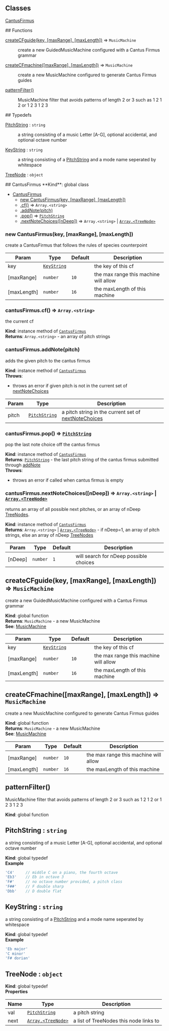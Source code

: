 ## Classes
<dl>
<dt><a href="#CantusFirmus">CantusFirmus</a></dt>
<dd></dd>
</dl>
## Functions
<dl>
<dt><a href="#createCFguide">createCFguide(key, [maxRange], [maxLength])</a> ⇒ <code>MusicMachine</code></dt>
<dd><p>create a new GuidedMusicMachine configured with a Cantus Firmus grammar</p>
</dd>
<dt><a href="#createCFmachine">createCFmachine([maxRange], [maxLength])</a> ⇒ <code>MusicMachine</code></dt>
<dd><p>create a new MusicMachine configured to generate Cantus Firmus guides</p>
</dd>
<dt><a href="#patternFilter">patternFilter()</a></dt>
<dd><p>MusicMachine filter that avoids patterns of length 2 or 3
such as 1 2 1 2 or 1 2 3 1 2 3</p>
</dd>
</dl>
## Typedefs
<dl>
<dt><a href="#PitchString">PitchString</a> : <code>string</code></dt>
<dd><p>a string consisting of a music Letter [A-G], optional accidental,
                                and optional octave number</p>
</dd>
<dt><a href="#KeyString">KeyString</a> : <code>string</code></dt>
<dd><p>a string consisting of a <a href="#PitchString">PitchString</a> and a mode name
                              seperated by whitespace</p>
</dd>
<dt><a href="#TreeNode">TreeNode</a> : <code>object</code></dt>
<dd></dd>
</dl>
<a name="CantusFirmus"></a>
## CantusFirmus
**Kind**: global class  

* [CantusFirmus](#CantusFirmus)
  * [new CantusFirmus(key, [maxRange], [maxLength])](#new_CantusFirmus_new)
  * [.cf()](#CantusFirmus+cf) ⇒ <code>Array.&lt;string&gt;</code>
  * [.addNote(pitch)](#CantusFirmus+addNote)
  * [.pop()](#CantusFirmus+pop) ⇒ <code>[PitchString](#PitchString)</code>
  * [.nextNoteChoices([nDeep])](#CantusFirmus+nextNoteChoices) ⇒ <code>Array.&lt;string&gt;</code> &#124; <code>[Array.&lt;TreeNode&gt;](#TreeNode)</code>

<a name="new_CantusFirmus_new"></a>
### new CantusFirmus(key, [maxRange], [maxLength])
create a CantusFirmus that follows the rules of species counterpoint


| Param | Type | Default | Description |
| --- | --- | --- | --- |
| key | <code>[KeyString](#KeyString)</code> |  | the key of this cf |
| [maxRange] | <code>number</code> | <code>10</code> | the max range this machine will allow |
| [maxLength] | <code>number</code> | <code>16</code> | the maxLength of this machine |

<a name="CantusFirmus+cf"></a>
### cantusFirmus.cf() ⇒ <code>Array.&lt;string&gt;</code>
the current cf

**Kind**: instance method of <code>[CantusFirmus](#CantusFirmus)</code>  
**Returns**: <code>Array.&lt;string&gt;</code> - an array of pitch strings  
<a name="CantusFirmus+addNote"></a>
### cantusFirmus.addNote(pitch)
adds the given pitch to the cantus firmus

**Kind**: instance method of <code>[CantusFirmus](#CantusFirmus)</code>  
**Throws**:

- throws an error if given pitch is not in the
     current set of [nextNoteChoices](#CantusFirmus+nextNoteChoices)


| Param | Type | Description |
| --- | --- | --- |
| pitch | <code>[PitchString](#PitchString)</code> | a pitch string in the current set of [nextNoteChoices](#CantusFirmus+nextNoteChoices) |

<a name="CantusFirmus+pop"></a>
### cantusFirmus.pop() ⇒ <code>[PitchString](#PitchString)</code>
pop the last note choice off the cantus firmus

**Kind**: instance method of <code>[CantusFirmus](#CantusFirmus)</code>  
**Returns**: <code>[PitchString](#PitchString)</code> - the last pitch string of the cantus firmus
submitted through [addNote](#CantusFirmus+addNote)  
**Throws**:

- throws an error if called when cantus firmus is empty

<a name="CantusFirmus+nextNoteChoices"></a>
### cantusFirmus.nextNoteChoices([nDeep]) ⇒ <code>Array.&lt;string&gt;</code> &#124; <code>[Array.&lt;TreeNode&gt;](#TreeNode)</code>
returns an array of all possible next pitches, or an array of
nDeep [TreeNodes](#TreeNode).

**Kind**: instance method of <code>[CantusFirmus](#CantusFirmus)</code>  
**Returns**: <code>Array.&lt;string&gt;</code> &#124; <code>[Array.&lt;TreeNode&gt;](#TreeNode)</code> - if nDeep=1, an array of pitch strings, else
an array of nDeep [TreeNodes](TreeNodes)  

| Param | Type | Default | Description |
| --- | --- | --- | --- |
| [nDeep] | <code>number</code> | <code>1</code> | will search for nDeep possible choices |

<a name="createCFguide"></a>
## createCFguide(key, [maxRange], [maxLength]) ⇒ <code>MusicMachine</code>
create a new GuidedMusicMachine configured with a Cantus Firmus grammar

**Kind**: global function  
**Returns**: <code>MusicMachine</code> - a new MusicMachine  
**See**: [MusicMachine](https://github.com/jrleszcz/music-machine/blob/master/api.md#musicmachine)  

| Param | Type | Default | Description |
| --- | --- | --- | --- |
| key | <code>[KeyString](#KeyString)</code> |  | the key of this cf |
| [maxRange] | <code>number</code> | <code>10</code> | the max range this machine will allow |
| [maxLength] | <code>number</code> | <code>16</code> | the maxLength of this machine |

<a name="createCFmachine"></a>
## createCFmachine([maxRange], [maxLength]) ⇒ <code>MusicMachine</code>
create a new MusicMachine configured to generate Cantus Firmus guides

**Kind**: global function  
**Returns**: <code>MusicMachine</code> - a new MusicMachine  
**See**: [MusicMachine](https://github.com/jrleszcz/music-machine/blob/master/api.md#musicmachine)  

| Param | Type | Default | Description |
| --- | --- | --- | --- |
| [maxRange] | <code>number</code> | <code>10</code> | the max range this machine will allow |
| [maxLength] | <code>number</code> | <code>16</code> | the maxLength of this machine |

<a name="patternFilter"></a>
## patternFilter()
MusicMachine filter that avoids patterns of length 2 or 3
such as 1 2 1 2 or 1 2 3 1 2 3

**Kind**: global function  
<a name="PitchString"></a>
## PitchString : <code>string</code>
a string consisting of a music Letter [A-G], optional accidental,
                                and optional octave number

**Kind**: global typedef  
**Example**  
```js
'C4'     // middle C on a piano, the fourth octave
'Eb3'    // Eb in octave 3
'F#'     // no octave number provided, a pitch class
'F##'    // F double sharp
'Dbb'    // D double flat
```
<a name="KeyString"></a>
## KeyString : <code>string</code>
a string consisting of a [PitchString](#PitchString) and a mode name
                              seperated by whitespace

**Kind**: global typedef  
**Example**  
```js
'Eb major'
'C minor'
'F# dorian'
```
<a name="TreeNode"></a>
## TreeNode : <code>object</code>
**Kind**: global typedef  
**Properties**

| Name | Type | Description |
| --- | --- | --- |
| val | <code>[PitchString](#PitchString)</code> | a pitch string |
| next | <code>[Array.&lt;TreeNode&gt;](#TreeNode)</code> | a list of TreeNodes this node links to |

